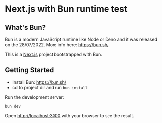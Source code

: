 # Next.js with Bun runtime test

## What's Bun?

Bun is a modern JavaScript runtime like Node or Deno and it was released on the 28/07/2022. More info here: https://bun.sh/

This is a [Next.js](https://nextjs.org/) project bootstrapped with Bun.

## Getting Started

- Install Bun: https://bun.sh/
- cd to project dir and run `bun install`

Run the development server:

```
bun dev
```

Open [http://localhost:3000](http://localhost:3000) with your browser to see the result.
